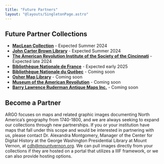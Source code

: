 ```yaml
---
title: "Future Partners"
layout: "@layouts/SingletonPage.astro"
---
```


## Future Partner Collections

* [**MacLean Collection**](https://www.macleancollection.com) - Expected Summer 2024
* [**John Carter Brown Library**](https://jcblibrary.org) - Expected Summer 2024
* [**The American Revolution Institute of the Society of the Cincinnati**](https://www.americanrevolutioninstitute.org/) - Expected late 2024
* [**Bibliothe&#768;que Nationale de France**](https://www.bnf.fr/fr) - Expected early 2025
* [**Bibliothe&#768;que Nationale du Que&#769;bec**](https://www.banq.qc.ca/) - Coming soon
* [**Osher Map Library**](https://oshermaps.org/) - Coming soon
* [**Museum of the American Revoilution**](https://www.amrevmuseum.org/) - Coming soon
* [**Barry Lawrence Ruderman Antique Maps Inc.**](https://www.raremaps.com/) - Coming soon


## Become a Partner

ARGO focuses on maps and related graphic images documenting North America’s geography from 1740-1800, and we are always seeking to expand our collections through new partnerships. If you or your institution have maps that fall under this scope and would be interested in partnering with us, please contact Dr. Alexandra Montgomery, Manager of the Center for Digital History at the George Washington Presidential Library at Mount Vernon, at [cdh@mountvernon.org](mailto:cdh@mountvernon.org). We can pull images directly from your collections if they are hosted on a portal that utilizes a IIIF framework, or we can also provide hosting options.
